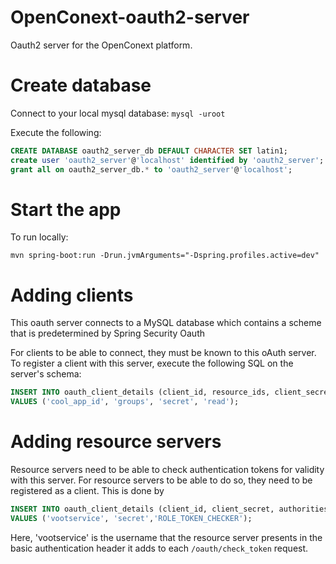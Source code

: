 # OpenConext-oauth2-server
Oauth2 server for the OpenConext platform.

# Create database

Connect to your local mysql database: `mysql -uroot`

Execute the following:

```sql
CREATE DATABASE oauth2_server_db DEFAULT CHARACTER SET latin1;
create user 'oauth2_server'@'localhost' identified by 'oauth2_server';
grant all on oauth2_server_db.* to 'oauth2_server'@'localhost';
```

# Start the app

To run locally:

`mvn spring-boot:run -Drun.jvmArguments="-Dspring.profiles.active=dev"`


# Adding clients
This oauth server connects to a MySQL database which contains a scheme that is predetermined by Spring Security Oauth

For clients to be able to connect, they must be known to this oAuth server. To register a client
with this server, execute the following SQL on the server's schema:

```sql
INSERT INTO oauth_client_details (client_id, resource_ids, client_secret, scope)
VALUES ('cool_app_id', 'groups', 'secret', 'read');
```

# Adding resource servers
Resource servers need to be able to check authentication tokens for validity with this server.
For resource servers to be able to do so, they need to be registered as a client. This is done by

```sql
INSERT INTO oauth_client_details (client_id, client_secret, authorities)
VALUES ('vootservice', 'secret','ROLE_TOKEN_CHECKER');
```

Here, 'vootservice' is the username that the resource server presents in the basic authentication header it adds to each `/oauth/check_token` request.
